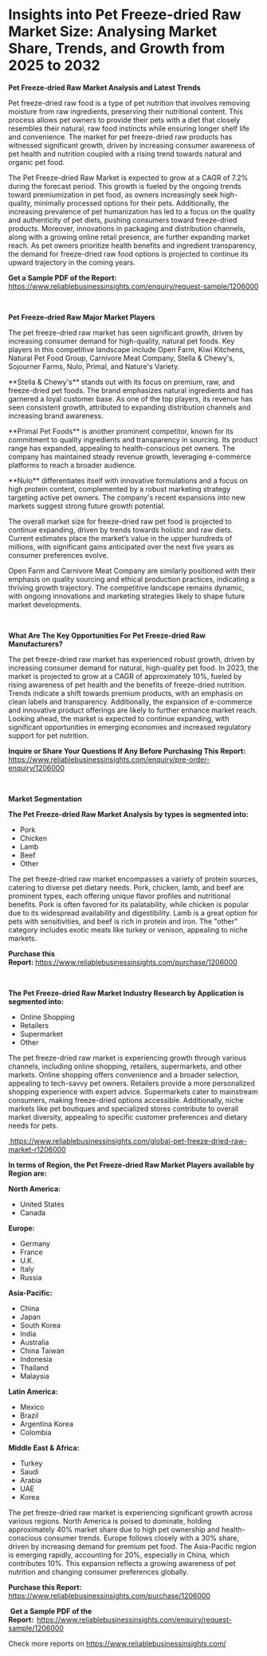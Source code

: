 <p><h1>Insights into Pet Freeze-dried Raw Market Size: Analysing Market Share, Trends, and Growth from 2025 to 2032</h1></p><p><strong>Pet Freeze-dried Raw Market Analysis and Latest Trends</strong></p>
<p><p>Pet freeze-dried raw food is a type of pet nutrition that involves removing moisture from raw ingredients, preserving their nutritional content. This process allows pet owners to provide their pets with a diet that closely resembles their natural, raw food instincts while ensuring longer shelf life and convenience. The market for pet freeze-dried raw products has witnessed significant growth, driven by increasing consumer awareness of pet health and nutrition coupled with a rising trend towards natural and organic pet food.</p><p>The Pet Freeze-dried Raw Market is expected to grow at a CAGR of 7.2% during the forecast period. This growth is fueled by the ongoing trends toward premiumization in pet food, as owners increasingly seek high-quality, minimally processed options for their pets. Additionally, the increasing prevalence of pet humanization has led to a focus on the quality and authenticity of pet diets, pushing consumers toward freeze-dried products. Moreover, innovations in packaging and distribution channels, along with a growing online retail presence, are further expanding market reach. As pet owners prioritize health benefits and ingredient transparency, the demand for freeze-dried raw food options is projected to continue its upward trajectory in the coming years.</p></p>
<p><strong>Get a Sample PDF of the Report:&nbsp;</strong> <a href="https://www.reliablebusinessinsights.com/enquiry/request-sample/1206000?utm_campaign=2735&utm_medium=2&utm_source=Github&utm_content=ia&utm_term=05042025&utm_id=pet-freeze-dried-raw">https://www.reliablebusinessinsights.com/enquiry/request-sample/1206000</a></p>
<p>&nbsp;</p>
<p><strong>Pet Freeze-dried Raw Major Market Players</strong></p>
<p><p>The pet freeze-dried raw market has seen significant growth, driven by increasing consumer demand for high-quality, natural pet foods. Key players in this competitive landscape include Open Farm, Kiwi Kitchens, Natural Pet Food Group, Carnivore Meat Company, Stella & Chewy's, Sojourner Farms, Nulo, Primal, and Nature's Variety.</p><p>**Stella & Chewy's** stands out with its focus on premium, raw, and freeze-dried pet foods. The brand emphasizes natural ingredients and has garnered a loyal customer base. As one of the top players, its revenue has seen consistent growth, attributed to expanding distribution channels and increasing brand awareness.</p><p>**Primal Pet Foods** is another prominent competitor, known for its commitment to quality ingredients and transparency in sourcing. Its product range has expanded, appealing to health-conscious pet owners. The company has maintained steady revenue growth, leveraging e-commerce platforms to reach a broader audience.</p><p>**Nulo** differentiates itself with innovative formulations and a focus on high protein content, complemented by a robust marketing strategy targeting active pet owners. The company's recent expansions into new markets suggest strong future growth potential.</p><p>The overall market size for freeze-dried raw pet food is projected to continue expanding, driven by trends towards holistic and raw diets. Current estimates place the market’s value in the upper hundreds of millions, with significant gains anticipated over the next five years as consumer preferences evolve.</p><p>Open Farm and Carnivore Meat Company are similarly positioned with their emphasis on quality sourcing and ethical production practices, indicating a thriving growth trajectory. The competitive landscape remains dynamic, with ongoing innovations and marketing strategies likely to shape future market developments.</p></p>
<p>&nbsp;</p>
<p><strong>What Are The Key Opportunities For Pet Freeze-dried Raw Manufacturers?</strong></p>
<p><p>The pet freeze-dried raw market has experienced robust growth, driven by increasing consumer demand for natural, high-quality pet food. In 2023, the market is projected to grow at a CAGR of approximately 10%, fueled by rising awareness of pet health and the benefits of freeze-dried nutrition. Trends indicate a shift towards premium products, with an emphasis on clean labels and transparency. Additionally, the expansion of e-commerce and innovative product offerings are likely to further enhance market reach. Looking ahead, the market is expected to continue expanding, with significant opportunities in emerging economies and increased regulatory support for pet nutrition.</p></p>
<p><strong>Inquire or Share Your Questions If Any Before Purchasing This Report:</strong> <a href="https://www.reliablebusinessinsights.com/enquiry/pre-order-enquiry/1206000?utm_campaign=2735&utm_medium=2&utm_source=Github&utm_content=ia&utm_term=05042025&utm_id=pet-freeze-dried-raw">https://www.reliablebusinessinsights.com/enquiry/pre-order-enquiry/1206000</a></p>
<p>&nbsp;</p>
<p><strong>Market Segmentation</strong></p>
<p><strong>The Pet Freeze-dried Raw Market Analysis by types is segmented into:</strong></p>
<p><ul><li>Pork</li><li>Chicken</li><li>Lamb</li><li>Beef</li><li>Other</li></ul></p>
<p><p>The pet freeze-dried raw market encompasses a variety of protein sources, catering to diverse pet dietary needs. Pork, chicken, lamb, and beef are prominent types, each offering unique flavor profiles and nutritional benefits. Pork is often favored for its palatability, while chicken is popular due to its widespread availability and digestibility. Lamb is a great option for pets with sensitivities, and beef is rich in protein and iron. The "other" category includes exotic meats like turkey or venison, appealing to niche markets.</p></p>
<p><strong>Purchase this Report:&nbsp;</strong><a href="https://www.reliablebusinessinsights.com/purchase/1206000?utm_campaign=2735&utm_medium=2&utm_source=Github&utm_content=ia&utm_term=05042025&utm_id=pet-freeze-dried-raw">https://www.reliablebusinessinsights.com/purchase/1206000</a></p>
<p>&nbsp;</p>
<p><strong>The Pet Freeze-dried Raw Market Industry Research by Application is segmented into:</strong></p>
<p><ul><li>Online Shopping</li><li>Retailers</li><li>Supermarket</li><li>Other</li></ul></p>
<p><p>The pet freeze-dried raw market is experiencing growth through various channels, including online shopping, retailers, supermarkets, and other markets. Online shopping offers convenience and a broader selection, appealing to tech-savvy pet owners. Retailers provide a more personalized shopping experience with expert advice. Supermarkets cater to mainstream consumers, making freeze-dried options accessible. Additionally, niche markets like pet boutiques and specialized stores contribute to overall market diversity, appealing to specific customer preferences and dietary needs for pets.</p></p>
<p><a href="https://www.reliablebusinessinsights.com/global-pet-freeze-dried-raw-market-r1206000?utm_campaign=2735&utm_medium=2&utm_source=Github&utm_content=ia&utm_term=05042025&utm_id=pet-freeze-dried-raw">&nbsp;https://www.reliablebusinessinsights.com/global-pet-freeze-dried-raw-market-r1206000</a></p>
<p><strong>In terms of Region, the Pet Freeze-dried Raw Market Players available by Region are:</strong></p>
<p>
    <p> <strong> North America: </strong>
        <ul>
            <li>United States</li>
            <li>Canada</li>
        </ul>
        </p> 
    <p> <strong> Europe: </strong>
        <ul>
            <li>Germany</li>
            <li>France</li>
            <li>U.K.</li>
            <li>Italy</li>
            <li>Russia</li>
        </ul>
        </p> 
    <p> <strong> Asia-Pacific: </strong>
        <ul>
            <li>China</li>
            <li>Japan</li>
            <li>South Korea</li>
            <li>India</li>
            <li>Australia</li>
            <li>China Taiwan</li>
            <li>Indonesia</li>
            <li>Thailand</li>
            <li>Malaysia</li>
        </ul>
        </p> 
    <p> <strong> Latin America: </strong>
        <ul>
            <li>Mexico</li>
            <li>Brazil</li>
            <li>Argentina Korea</li>
            <li>Colombia</li>
        </ul>
        </p> 
    <p> <strong> Middle East & Africa: </strong>
        <ul>
            <li>Turkey</li>
            <li>Saudi</li>
            <li>Arabia</li>
            <li>UAE</li>
            <li>Korea</li>
        </ul>
    </p>
    </p>
<p><p>The pet freeze-dried raw market is experiencing significant growth across various regions. North America is poised to dominate, holding approximately 40% market share due to high pet ownership and health-conscious consumer trends. Europe follows closely with a 30% share, driven by increasing demand for premium pet food. The Asia-Pacific region is emerging rapidly, accounting for 20%, especially in China, which contributes 10%. This expansion reflects a growing awareness of pet nutrition and changing consumer preferences globally.</p></p>
<p><strong>Purchase this Report: </strong><a href="https://www.reliablebusinessinsights.com/purchase/1206000?utm_campaign=2735&utm_medium=2&utm_source=Github&utm_content=ia&utm_term=05042025&utm_id=pet-freeze-dried-raw">https://www.reliablebusinessinsights.com/purchase/1206000</a></p>
<p>&nbsp;<strong>Get a Sample PDF of the Report:&nbsp;&nbsp;</strong><a href="https://www.reliablebusinessinsights.com/enquiry/request-sample/1206000?utm_campaign=2735&utm_medium=2&utm_source=Github&utm_content=ia&utm_term=05042025&utm_id=pet-freeze-dried-raw">https://www.reliablebusinessinsights.com/enquiry/request-sample/1206000</a></p>
<p><strong></strong></p>
<p>Check more reports on <a href="https://www.reliablebusinessinsights.com/?utm_campaign=2735&utm_medium=2&utm_source=Github&utm_content=ia&utm_term=05042025&utm_id=pet-freeze-dried-raw">https://www.reliablebusinessinsights.com/</a></p>